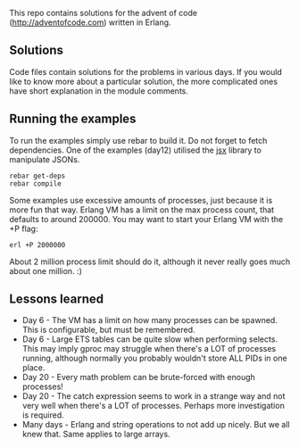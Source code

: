 This repo contains solutions for the advent of code (http://adventofcode.com) written in Erlang.

## Solutions
Code files contain solutions for the problems in various days. If you would like to know more about a particular solution, the more complicated ones have short explanation in the module comments.

## Running the examples
To run the examples simply use rebar to build it. Do not forget to fetch dependencies. One of the examples (day12) utilised the [jsx](https://github.com/talentdeficit/jsx) library to manipulate JSONs.

```
rebar get-deps
rebar compile
```

Some examples use excessive amounts of processes, just because it is more fun that way. Erlang VM has a limit on the max process count, that defaults to around 200000. You may want to start your Erlang VM with the +P flag:
```
erl +P 2000000
```

About 2 million process limit should do it, although it never really goes much about one million. :) 

## Lessons learned
* Day 6 - The VM has a limit on how many processes can be spawned. This is configurable, but must be remembered.
* Day 6 - Large ETS tables can be quite slow when performing selects. This may imply gproc may struggle when there's a LOT of processes running, although normally you probably wouldn't store ALL PIDs in one place.
* Day 20 - Every math problem can be brute-forced with enough processes!
* Day 20 - The catch expression seems to work in a strange way and not very well when there's a LOT of processes. Perhaps more investigation is required.
* Many days - Erlang and string operations to not add up nicely. But we all knew that. Same applies to large arrays.
